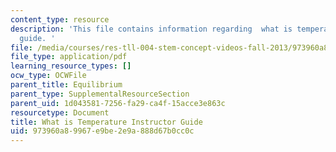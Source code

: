 ```yaml
---
content_type: resource
description: 'This file contains information regarding  what is temperature instructor
  guide. '
file: /media/courses/res-tll-004-stem-concept-videos-fall-2013/973960a89967e9be2e9a888d67b0cc0c_MITRES_TLL-004F13_TemGuide.pdf
file_type: application/pdf
learning_resource_types: []
ocw_type: OCWFile
parent_title: Equilibrium
parent_type: SupplementalResourceSection
parent_uid: 1d043581-7256-fa29-ca4f-15acce3e863c
resourcetype: Document
title: What is Temperature Instructor Guide
uid: 973960a8-9967-e9be-2e9a-888d67b0cc0c
---
```

